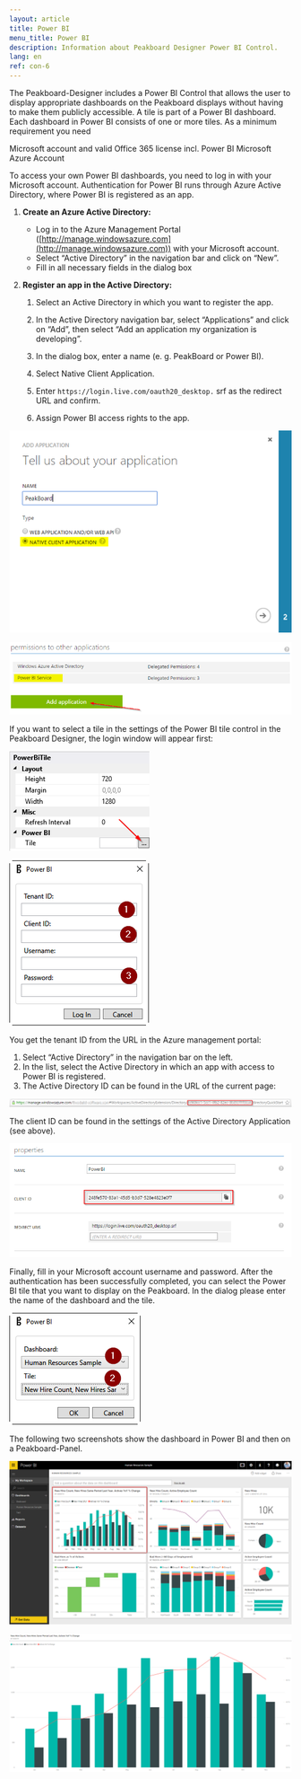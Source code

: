 ```yaml
---
layout: article
title: Power BI  
menu_title: Power BI
description: Information about Peakboard Designer Power BI Control.
lang: en
ref: con-6
---
```

The Peakboard-Designer includes a Power BI Control that allows the user to display appropriate dashboards on the Peakboard displays without having to make them publicly accessible. A tile is part of a Power BI dashboard. Each dashboard in Power BI consists of one or more tiles. As a minimum requirement you need

Microsoft account and valid Office 365 license incl. Power BI
Microsoft Azure Account

To access your own Power BI dashboards, you need to log in with your Microsoft account. Authentication for Power BI runs through Azure Active Directory, where Power BI is registered as an app.

1. **Create an Azure Active Directory:**

    * Log in to the Azure Management Portal ([http://manage.windowsazure.com](http://manage.windowsazure.com)) with your
    Microsoft account.
    * Select “Active Directory” in the navigation bar and click on “New”.
    * Fill in all necessary fields in the dialog box

2. **Register an app in the Active Directory:**

    1. Select an Active Directory in which you want to register the app.

    2. In the Active Directory navigation bar, select “Applications” and click on “Add”, then select “Add an application my organization is developing”.

    3. In the dialog box, enter a name (e. g. PeakBoard or Power BI).

    4. Select Native Client Application.

    5. Enter `https://login.live.com/oauth20_desktop.` srf as the redirect URL and confirm.

    6. Assign Power BI access rights to the app.

![image_1](/assets/images/Controls/Controls-Power/controlspowerbi02.png)


![image_1](/assets/images/Controls/Controls-Power/controlspowerbi03.png)

If you want to select a tile in the settings of the Power BI tile control in the Peakboard Designer, the login window will appear first:

![image_1](/assets/images/Controls/Controls-Power/controlspowerbi04.png)

![image_1](/assets/images/Controls/Controls-Power/controlspowerbi05.png)

You get the tenant ID from the URL in the Azure management portal:

  1.  Select “Active Directory” in the navigation bar on the left.
  2.  In the list, select the Active Directory in which an app with access to Power BI is registered.
  1. The Active Directory ID can be found in the URL of the current page:

![image_1](/assets/images/Controls/Controls-Power/controlspowerbi06.png)

The client ID can be found in the settings of the Active Directory Application (see above).

![image_1](/assets/images/Controls/Controls-Power/controlspowerbi07.png)

Finally, fill in your Microsoft account username and password. After the authentication has been successfully completed, you can select the Power BI tile that you want to display on the Peakboard. In the dialog please enter the name of the dashboard and the tile.

![image_1](/assets/images/Controls/Controls-Power/controlspowerbi08.png)

The following two screenshots show the dashboard in Power BI and then on a Peakboard-Panel.

![image_1](/assets/images/Controls/Controls-Power/controlspowerbi09.png)

![image_1](/assets/images/Controls/Controls-Power/controlspowerbi10.png)
